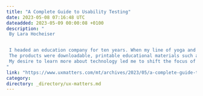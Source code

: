 ```yaml
---
title: "A Complete Guide to Usability Testing"
date: 2023-05-08 07:16:48 UTC
dateadded: 2023-05-09 00:00:08 +0100
description: "
 By Lara Hocheiser 


 I headed an education company for ten years. When my line of yoga and mindfulness products launched in 2015, I recognized the need to test the products with actual customers, but struggled to conduct user research in a meaningful or consistent way. 
 The products were downloadable, printable educational materials such as illustrated yoga cards, activity sheets, and teacher’s manuals. Although that format was popular when we had begun R&amp;D, it had become less ideal as technology evolved and customer expectations shifted. Our users had to print  and, in some cases, even cut out the printed materials. Sometimes they  laminated them, too. It was obvious these extra steps were creating barriers to conversion and retention. 
 My desire to learn more about technology led me to shift the focus of my career to software as a service (SaaS), user research, and UX design. When I first learned about usability testing, a light bulb went off in my head regarding my experience creating my product line. But hindsight can be costly. Read More 
"
link: "https://www.uxmatters.com/mt/archives/2023/05/a-complete-guide-to-usability-testing.php"
category:
directory: _directory/ux-matters.md
---
```

